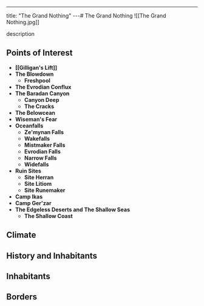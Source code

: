 ---
title: "The Grand Nothing"
---# The Grand Nothing
![[The Grand Nothing.jpg]]

description

## Points of Interest
- **[[Gilligan's Lift]]**
- **The Blowdown**
	- **Freshpool**
- **The Evrodian Conflux**
- **The Baradan Canyon**
	- **Canyon Deep**
	- **The Cracks**
- **The Belowcean**
- **Wiseman's Fear**
- **Oceanfalls**
	- **Ze'mynan Falls**
	- **Wakefalls**
	- **Mistmaker Falls**
	- **Evrodian Falls**
	- **Narrow Falls**
	- **Widefalls**
- **Ruin Sites**
	- **Site Herran**
	- **Site Litiom**
	- **Site Runemaker**
- **Camp Ikas**
- **Camp Ger'zar**
- **The Edgeless Deserts and The Shallow Seas**
	- **The Shallow Coast**

## Climate

## History and Inhabitants

## Inhabitants

## Borders